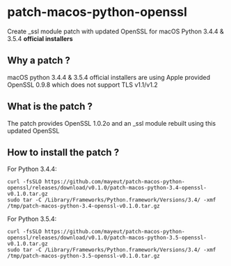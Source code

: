 patch-macos-python-openssl
==========================
Create _ssl module patch with updated OpenSSL for macOS Python 3.4.4 & 3.5.4 **official installers**

Why a patch ?
-------------
macOS python 3.4.4 & 3.5.4 official installers are using Apple provided OpenSSL 0.9.8 which does not support TLS v1.1/v1.2

What is the patch ?
-------------------
The patch provides OpenSSL 1.0.2o and an _ssl module rebuilt using this updated OpenSSL

How to install the patch ?
--------------------------
For Python 3.4.4:
```
curl -fsSLO https://github.com/mayeut/patch-macos-python-openssl/releases/download/v0.1.0/patch-macos-python-3.4-openssl-v0.1.0.tar.gz
sudo tar -C /Library/Frameworks/Python.framework/Versions/3.4/ -xmf /tmp/patch-macos-python-3.4-openssl-v0.1.0.tar.gz
```
For Python 3.5.4:
```
curl -fsSLO https://github.com/mayeut/patch-macos-python-openssl/releases/download/v0.1.0/patch-macos-python-3.5-openssl-v0.1.0.tar.gz
sudo tar -C /Library/Frameworks/Python.framework/Versions/3.4/ -xmf /tmp/patch-macos-python-3.5-openssl-v0.1.0.tar.gz
```
